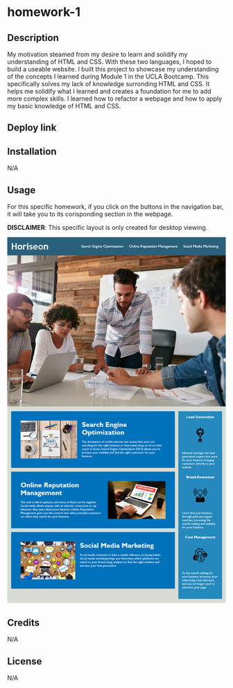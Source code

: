 # homework-1


## Description

My motivation steamed from my desire to learn and solidify my understanding of HTML and CSS. With these two languages, I hoped to build a useable website. 
I built this project to showcase my understanding of the concepts I learned during Module 1 in the UCLA Bootcamp. 
This specifically solves my lack of knowledge surronding HTML and CSS. It helps me solidify what I learned and creates a foundation for me to add more complex skills. 
I learned how to refactor a webpage and how to apply my basic knowledge of HTML and CSS.

## Deploy link


## Installation

N/A

## Usage

For this specific homework, if you click on the buttons in the navigation bar, it will take you to its corisponding section in the webpage. 

**DISCLAIMER**: This specific layout is only created for desktop viewing. 

![alt text](./assets/01-html-css-git-homework-demo.png)

## Credits

N/A

## License

N/A
